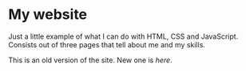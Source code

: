 # My website

Just a little example of what I can do with HTML, CSS and JavaScript. Consists out of three pages that tell about me and my skills.

This is an old version of the site. New one is *here*.
